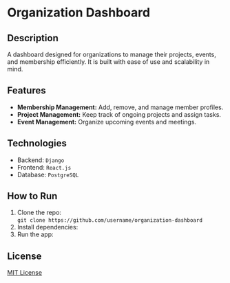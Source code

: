 # Organization Dashboard

## Description
A dashboard designed for organizations to manage their projects, events, and membership efficiently. It is built with ease of use and scalability in mind.

## Features
- **Membership Management:** Add, remove, and manage member profiles.
- **Project Management:** Keep track of ongoing projects and assign tasks.
- **Event Management:** Organize upcoming events and meetings.

## Technologies
- Backend: `Django`
- Frontend: `React.js`
- Database: `PostgreSQL`

## How to Run
1. Clone the repo:  
   `git clone https://github.com/username/organization-dashboard`
2. Install dependencies:
3. Run the app:

## License
[MIT License](LICENSE)
